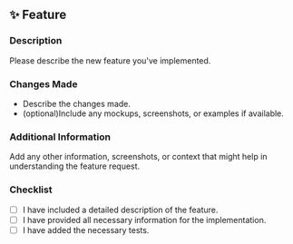 ## ✨ Feature

### Description

Please describe the new feature you've implemented.

### Changes Made

- Describe the changes made.
- (optional)Include any mockups, screenshots, or examples if available.

### Additional Information

Add any other information, screenshots, or context that might help in understanding the feature request.

### Checklist

- [ ] I have included a detailed description of the feature.
- [ ] I have provided all necessary information for the implementation.
- [ ] I have added the necessary tests.

